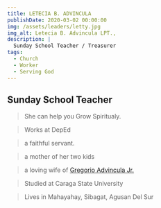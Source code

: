 ```yaml
---
title: LETECIA B. ADVINCULA
publishDate: 2020-03-02 00:00:00
img: /assets/leaders/letty.jpg
img_alt: Letecia B. Advincula LPT.,
description: |
  Sunday School Teacher / Treasurer
tags:
  - Church
  - Worker
  - Serving God
---
```


## Sunday School Teacher

> She can help you Grow Spiritualy. 

> Works at DepEd

> a faithful servant.

> a mother of her two kids

> a loving wife of <a href="/leadership/brod-junior/">Gregorio Advincula Jr.</a> 

> Studied at Caraga State University

> Lives in Mahayahay, Sibagat, Agusan Del Sur
